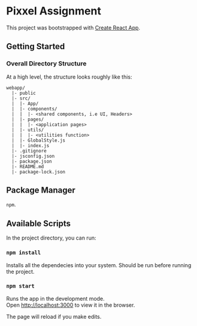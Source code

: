 # Pixxel Assignment

This project was bootstrapped with [Create React App](https://github.com/facebook/create-react-app).

## Getting Started

### Overall Directory Structure

At a high level, the structure looks roughly like this:

```
webapp/
  |- public
  |- src/
  |  |- App/
  |  |- components/
  |  |  |- <shared components, i.e UI, Headers>
  |  |- pages/
  |  |  |- <application pages>
  |  |- utils/
  |  |  |- <utilities function>
  |  |- GlobalStyle.js
  |  |- index.js
  |- .gitignore
  |- jsconfig.json
  |- package.json
  |- README.md
  |- package-lock.json
```

## Package Manager

`npm`.

## Available Scripts

In the project directory, you can run:

### `npm install`

Installs all the dependecies into your system.
Should be run before running the project.

### `npm start`

Runs the app in the development mode.\
Open [http://localhost:3000](http://localhost:3000) to view it in the browser.

The page will reload if you make edits.
